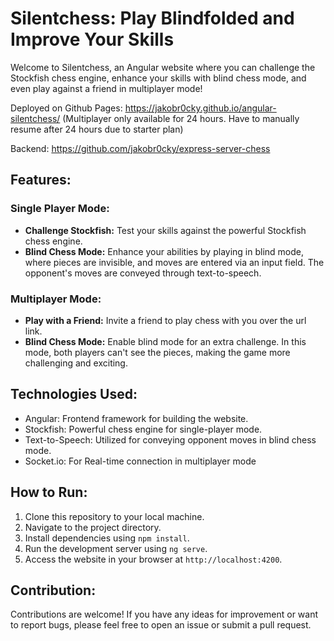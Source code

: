 # Silentchess: Play Blindfolded and Improve Your Skills

Welcome to Silentchess, an Angular website where you can challenge the Stockfish chess engine, enhance your skills with blind chess mode, and even play against a friend in multiplayer mode!

Deployed on Github Pages: https://jakobr0cky.github.io/angular-silentchess/ (Multiplayer only available for 24 hours. Have to manually resume after 24 hours due to starter plan)

Backend: https://github.com/jakobr0cky/express-server-chess

## Features:

### Single Player Mode:
- **Challenge Stockfish:** Test your skills against the powerful Stockfish chess engine.
- **Blind Chess Mode:** Enhance your abilities by playing in blind mode, where pieces are invisible, and moves are entered via an input field. The opponent's moves are conveyed through text-to-speech.

### Multiplayer Mode:
- **Play with a Friend:** Invite a friend to play chess with you over the url link.
- **Blind Chess Mode:** Enable blind mode for an extra challenge. In this mode, both players can't see the pieces, making the game more challenging and exciting.

## Technologies Used:
- Angular: Frontend framework for building the website.
- Stockfish: Powerful chess engine for single-player mode.
- Text-to-Speech: Utilized for conveying opponent moves in blind chess mode.
- Socket.io: For Real-time connection in multiplayer mode

## How to Run:
1. Clone this repository to your local machine.
2. Navigate to the project directory.
3. Install dependencies using `npm install`.
4. Run the development server using `ng serve`.
5. Access the website in your browser at `http://localhost:4200`.

## Contribution:
Contributions are welcome! If you have any ideas for improvement or want to report bugs, please feel free to open an issue or submit a pull request.
